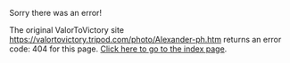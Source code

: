 

Sorry there was an error!

The original ValorToVictory site https://valortovictory.tripod.com/photo/Alexander-ph.htm returns an error code: 404 for this page. [Click here to go to the index page](../index.md).